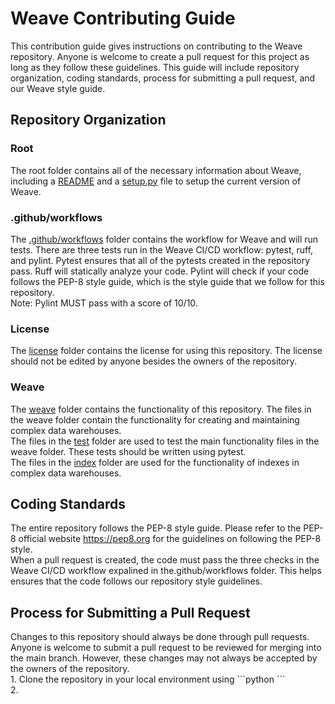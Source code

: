 <h1>Weave Contributing Guide</h1>
This contribution guide gives instructions on contributing to the Weave repository. Anyone is welcome to create a pull request for this project as long as they follow these guidelines. This guide will include repository organization, coding standards, process for submitting a pull request, and our Weave style guide.

<br>
<h2>Repository Organization</h2>

<h3>Root</h3>
The root folder contains all of the necessary information about Weave, including a <a href="https://github.com/309thEDDGE/weave/blob/main/README.md">README</a> and a <a href="https://github.com/309thEDDGE/weave/blob/main/setup.py">setup.py</a> file to setup the current version of Weave.

<h3>.github/workflows</h3>
The <a href="https://github.com/309thEDDGE/weave/blob/main/.github/workflows/pytest_and_ruff.yml">.github/workflows</a> folder contains the workflow for Weave and will run tests. There are three tests run in the Weave CI/CD workflow: pytest, ruff, and pylint. Pytest ensures that all of the pytests created in the repository pass. Ruff will statically analyze your code. Pylint will check if your code follows the PEP-8 style guide, which is the style guide that we follow for this repository. 
<br>
Note: Pylint MUST pass with a score of 10/10.

<h3>License</h3>
The <a href="https://github.com/309thEDDGE/weave/blob/main/license/LICENSE.txt">license</a> folder contains the license for using this repository. The license should not be edited by anyone besides the owners of the repository.

<h3>Weave</h3>
The <a href="https://github.com/309thEDDGE/weave/tree/main/weave">weave</a> folder contains the functionality of this repository. 
The files in the weave folder contain the functionality for creating and maintaining complex data warehouses. 
<br>
The files in the <a href="https://github.com/309thEDDGE/weave/tree/main/weave/tests">test</a> folder are used to test the main functionality files in the weave folder. These tests should be written using pytest. 
<br>
The files in the <a href="https://github.com/309thEDDGE/weave/tree/main/weave/index">index</a> folder are used for the functionality of indexes in complex data warehouses.

<h2>Coding Standards</h2>
The entire repository follows the PEP-8 style guide. Please refer to the PEP-8 official website <a href="https://pep8.org">https://pep8.org</a> for the guidelines on following the PEP-8 style. 
<br>
When a pull request is created, the code must pass the three checks in the Weave CI/CD workflow expalined in the.github/workflows folder. This helps ensures that the code follows our repository style guidelines. 
<br>

<h2>Process for Submitting a Pull Request</h2>
Changes to this repository should always be done through pull requests. Anyone is welcome to submit a pull request to be reviewed for merging into the main branch. However, these changes may not always be accepted by the owners of the repository.
<br>
1. Clone the repository in your local environment using ```python ```
<br>
2. 


